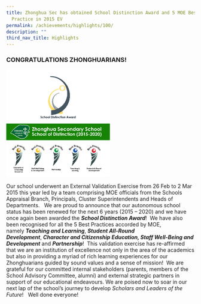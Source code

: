 ```yaml
---
title: Zhonghua Sec has obtained School Distinction Award and 5 MOE Best
  Practice in 2015 EV
permalink: /achievements/highlights/100/
description: ""
third_nav_title: Highlights
---
```

### **CONGRATULATIONS ZHONGHUARIANS!**

<img src="/images/congrats%20zhonghuarians.jpg" style="width:55%">

Our school underwent an External Validation Exercise from 26 Feb to 2 Mar 2015 this year led by a team comprising MOE officials from the Schools Appraisal Branch, Principals, Cluster Superintendents and Heads of Departments.   We are proud to announce that our autonomous school status has been renewed for the next 6 years (2015 – 2020) and we have once again been awarded the **_School Distinction Award_**!  We have also been recognised for all the 5 Best Practices accorded by MOE, namely **_Teaching and Learning_**, **_Student All-Round Development_**, **_Character and Citizenship_** **_Education, Staff Well-Being and Development_** and **_Partnership_**!  This validation exercise has re-affirmed that we are an institution of excellence not only in the area of the academics but also in providing a myriad of rich learning experiences for our Zhonghuarians guided by sound values and a sense of mission!  We are grateful for our committed internal stakeholders (parents, members of the School Advisory Committee, alumni) and external strategic partners in support of our educational endeavours. We are poised now to soar in our next lap of the school’s journey to develop _Scholars and Leaders of the Future_!   Well done everyone!